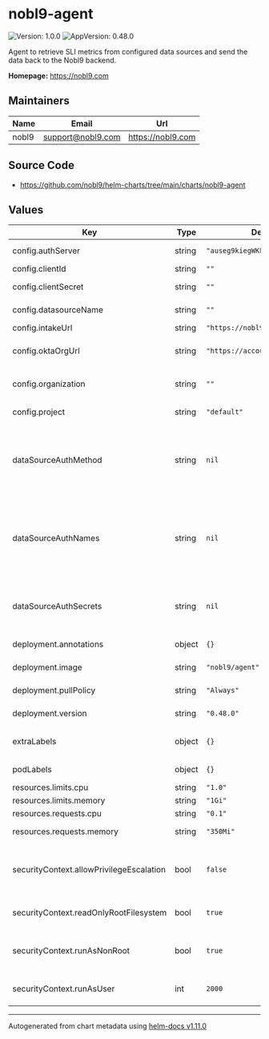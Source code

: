 # nobl9-agent

![Version: 1.0.0](https://img.shields.io/badge/Version-1.0.0-informational?style=flat-square) ![AppVersion: 0.48.0](https://img.shields.io/badge/AppVersion-0.48.0-informational?style=flat-square)

Agent to retrieve SLI metrics from configured data sources and send the data back to the Nobl9 backend.

**Homepage:** <https://nobl9.com>

## Maintainers

| Name | Email | Url |
| ---- | ------ | --- |
| nobl9 | <support@nobl9.com> | <https://nobl9.com> |

## Source Code

* <https://github.com/nobl9/helm-charts/tree/main/charts/nobl9-agent>

## Values

| Key | Type | Default | Description |
|-----|------|---------|-------------|
| config.authServer | string | `"auseg9kiegWKEtJZC416"` | Nobl9 Auth Server ID |
| config.clientId | string | `""` | Nobl9 Client ID |
| config.clientSecret | string | `""` | Nobl9 Client secret |
| config.datasourceName | string | `""` | Nobl9 Data Source name |
| config.intakeUrl | string | `"https://nobl9.com/api/input"` | Nobl9 API URL |
| config.oktaOrgUrl | string | `"https://accounts.nobl9.com"` | Nobl9 Okta Organization URL |
| config.organization | string | `""` | Nobl9 Organization name |
| config.project | string | `"default"` | Nobl9 Project name |
| dataSourceAuthMethod | string | `nil` | Authentification method environment variable required by some data sources |
| dataSourceAuthNames | string | `nil` | Name of the secrets environment variables for authentification required by data source as key-value pair |
| dataSourceAuthSecrets | string | `nil` | Secrets for authentification required by data source as key: value |
| deployment.annotations | object | `{}` | Deployment annotations |
| deployment.image | string | `"nobl9/agent"` | Image used by chart |
| deployment.pullPolicy | string | `"Always"` | Image Pull Policy |
| deployment.version | string | `"0.48.0"` | Agent version (image tag) |
| extraLabels | object | `{}` | Additional Container Labels |
| podLabels | object | `{}` | Additional Pod Labels |
| resources.limits.cpu | string | `"1.0"` | CPU limit |
| resources.limits.memory | string | `"1Gi"` | Memory limit |
| resources.requests.cpu | string | `"0.1"` | CPU request |
| resources.requests.memory | string | `"350Mi"` | Memory request |
| securityContext.allowPrivilegeEscalation | bool | `false` | Grants container a privileged status if set to true |
| securityContext.readOnlyRootFilesystem | bool | `true` | ReadOnly file system mode if set to true |
| securityContext.runAsNonRoot | bool | `true` | Runs the container as a root user if set to true |
| securityContext.runAsUser | int | `2000` | Runs the container with specified PID |

----------------------------------------------
Autogenerated from chart metadata using [helm-docs v1.11.0](https://github.com/norwoodj/helm-docs/releases/v1.11.0)
